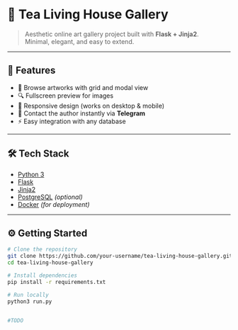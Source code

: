 # 🎨 Tea Living House Gallery

> Aesthetic online art gallery project built with **Flask + Jinja2**.  
> Minimal, elegant, and easy to extend.

---

## 🚀 Features
- 📂 Browse artworks with grid and modal view  
- 🔍 Fullscreen preview for images  
- 📱 Responsive design (works on desktop & mobile)  
- 📨 Contact the author instantly via **Telegram**  
- ⚡ Easy integration with any database  

---

## 🛠️ Tech Stack
- [Python 3](https://www.python.org/)  
- [Flask](https://flask.palletsprojects.com/)  
- [Jinja2](https://jinja.palletsprojects.com/)  
- [PostgreSQL](https://www.postgresql.org/) *(optional)*  
- [Docker](https://www.docker.com/) *(for deployment)*  


---

## ⚙️ Getting Started

```bash
# Clone the repository
git clone https://github.com/your-username/tea-living-house-gallery.git
cd tea-living-house-gallery

# Install dependencies
pip install -r requirements.txt

# Run locally
python3 run.py


#TODO
